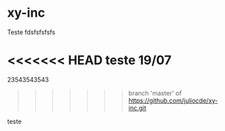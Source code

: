 # xy-inc
Teste
fdsfsfsfsfs

<<<<<<< HEAD
teste 19/07
=======


23543543543
>>>>>>> branch 'master' of https://github.com/juliocde/xy-inc.git


teste

